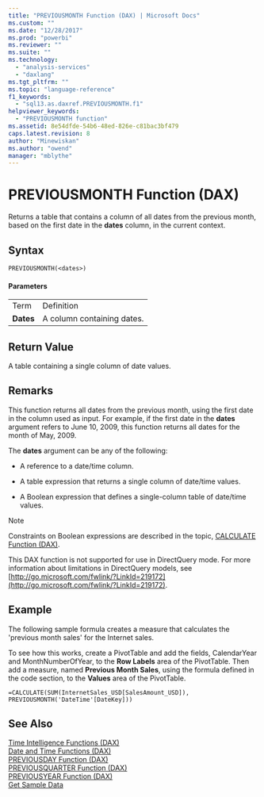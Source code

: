 ```yaml
---
title: "PREVIOUSMONTH Function (DAX) | Microsoft Docs"
ms.custom: ""
ms.date: "12/28/2017"
ms.prod: "powerbi"
ms.reviewer: ""
ms.suite: ""
ms.technology: 
  - "analysis-services"
  - "daxlang"
ms.tgt_pltfrm: ""
ms.topic: "language-reference"
f1_keywords: 
  - "sql13.as.daxref.PREVIOUSMONTH.f1"
helpviewer_keywords: 
  - "PREVIOUSMONTH function"
ms.assetid: 8e54dfde-54b6-48ed-826e-c81bac3bf479
caps.latest.revision: 8
author: "Minewiskan"
ms.author: "owend"
manager: "mblythe"
---
```

# PREVIOUSMONTH Function (DAX)
Returns a table that contains a column of all dates from the previous month, based on the first date in the **dates** column, in the current context.  
  
## Syntax  
  
```  
PREVIOUSMONTH(<dates>)  
```  
  
#### Parameters  
  
|||  
|-|-|  
|Term|Definition|  
|**Dates**|A column containing dates.|  
  
## Return Value  
A table containing a single column of date values.  
  
## Remarks  
This function returns all dates from the previous month, using the first date in the column used as input. For example, if the first date in the **dates** argument refers to June 10, 2009, this function returns all dates for the month of May, 2009.  
  
The **dates** argument can be any of the following:  
  
-   A reference to a date/time column.  
  
-   A table expression that returns a single column of date/time values.  
  
-   A Boolean expression that defines a single-column table of date/time values.  
  
> [!NOTE]  
> Constraints on Boolean expressions are described in the topic, [CALCULATE Function &#40;DAX&#41;](../DAX/calculate-function-dax.md).  
  
This DAX function is not supported for use in DirectQuery mode. For more information about limitations in DirectQuery models, see  [http://go.microsoft.com/fwlink/?LinkId=219172](http://go.microsoft.com/fwlink/?LinkId=219172).  
  
## Example  
The following sample formula creates a measure that calculates the 'previous month sales' for the Internet sales.  
  
To see how this works, create a PivotTable and add the fields, CalendarYear and MonthNumberOfYear, to the **Row Labels** area of the PivotTable. Then add a measure, named **Previous Month Sales**, using the formula defined in the code section, to the **Values** area of the PivotTable.  
  
```  
=CALCULATE(SUM(InternetSales_USD[SalesAmount_USD]), PREVIOUSMONTH('DateTime'[DateKey]))  
```  
  
## See Also  
[Time Intelligence Functions &#40;DAX&#41;](../DAX/time-intelligence-functions-dax.md)  
[Date and Time Functions &#40;DAX&#41;](../DAX/date-and-time-functions-dax.md)  
[PREVIOUSDAY Function &#40;DAX&#41;](../DAX/previousday-function-dax.md)  
[PREVIOUSQUARTER Function &#40;DAX&#41;](../DAX/previousquarter-function-dax.md)  
[PREVIOUSYEAR Function &#40;DAX&#41;](../DAX/previousyear-function-dax.md)  
[Get Sample Data](http://go.microsoft.com/fwlink/?LinkId=164474)  
  

